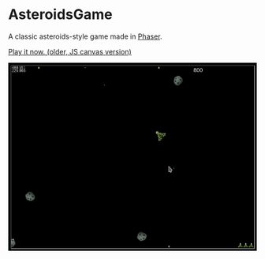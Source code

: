 # AsteroidsGame

A classic asteroids-style game made in [Phaser](http://phaser.io/).

[Play it now. (older, JS canvas version)](https://iamsilver.net/AsteroidsGame/)

![Preview](preview.png) 
